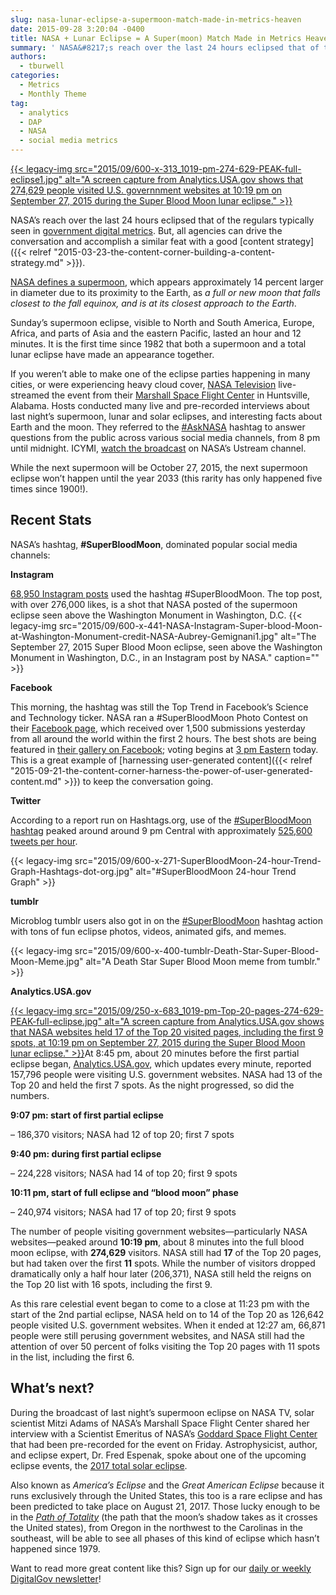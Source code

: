 ```yaml
---
slug: nasa-lunar-eclipse-a-supermoon-match-made-in-metrics-heaven
date: 2015-09-28 3:20:04 -0400
title: NASA + Lunar Eclipse = A Super(moon) Match Made in Metrics Heaven
summary: ' NASA&#8217;s reach over the last 24 hours eclipsed that of the regulars typically seen in government digital metrics. But, all agencies can drive the conversation'
authors:
  - tburwell
categories:
  - Metrics
  - Monthly Theme
tag:
  - analytics
  - DAP
  - NASA
  - social media metrics
---
```


[{{< legacy-img src="2015/09/600-x-313_1019-pm-274-629-PEAK-full-eclipse1.jpg" alt="A screen capture from Analytics.USA.gov shows that 274,629 people visited U.S. governnment websites at 10:19 pm on September 27, 2015 during the Super Blood Moon lunar eclipse." >}}](https://s3.amazonaws.com/digitalgov/legacy-img/2015/09/1080-x-1285_1019-pm-274-629-PEAK-full-eclipse.jpg)

NASA&#8217;s reach over the last 24 hours eclipsed that of the regulars typically seen in [government digital metrics](https://analytics.USA.gov). But, all agencies can drive the conversation and accomplish a similar feat with a good [content strategy]({{< relref "2015-03-23-the-content-corner-building-a-content-strategy.md" >}}).

[NASA defines a supermoon](http://nasa.tumblr.com/post/129807068979/what-is-a-supermoon-lunar-eclipse), which appears approximately 14 percent larger in diameter due to its proximity to the Earth, as _a full or new moon that falls closest to the fall equinox, and is at its closest approach to the Earth_.

Sunday’s supermoon eclipse, visible to North and South America, Europe, Africa, and parts of Asia and the eastern Pacific, lasted an hour and 12 minutes. It is the first time since 1982 that both a supermoon and a total lunar eclipse have made an appearance together.

If you weren&#8217;t able to make one of the eclipse parties happening in many cities, or were experiencing heavy cloud cover, [NASA Television](http://www.nasa.gov/multimedia/nasatv/) live-streamed the event from their [Marshall Space Flight Center](https://www.nasa.gov/centers/marshall/home) in Huntsville, Alabama. Hosts conducted many live and pre-recorded interviews about last night&#8217;s supermoon, lunar and solar eclipses, and interesting facts about Earth and the moon. They referred to the [#AskNASA](https://twitter.com/search?q=%23AskNASA) hashtag to answer questions from the public across various social media channels, from 8 pm until midnight. ICYMI, [watch the broadcast](http://www.ustream.tv/recorded/74312628) on NASA&#8217;s Ustream channel.

While the next supermoon will be October 27, 2015, the next supermoon eclipse won&#8217;t happen until the year 2033 (this rarity has only happened five times since 1900!).

## Recent Stats

NASA&#8217;s hashtag, **#SuperBloodMoon**, dominated popular social media channels:

**Instagram**

[68,950 Instagram posts](https://instagram.com/explore/tags/superbloodmoon/) used the hashtag #SuperBloodMoon. The top post, with over 276,000 likes, is a shot that NASA posted of the supermoon eclipse seen above the Washington Monument in Washington, D.C. {{< legacy-img src="2015/09/600-x-441-NASA-Instagram-Super-blood-Moon-at-Washington-Monument-credit-NASA-Aubrey-Gemignani1.jpg" alt="The September 27, 2015 Super Blood Moon eclipse, seen above the Washington Monument in Washington, D.C., in an Instagram post by NASA." caption="" >}} 

**Facebook**

This morning, the hashtag was still the Top Trend in Facebook&#8217;s Science and Technology ticker. NASA ran a #SuperBloodMoon Photo Contest on their [Facebook page](https://www.facebook.com/NASA), which received over 1,500 submissions yesterday from all around the world within the first 2 hours. The best shots are being featured in [their gallery on Facebook](https://www.facebook.com/NASA/app_723403517771551); voting begins at [3 pm Eastern](https://www.facebook.com/NASA/app_723403517771551) today. This is a great example of [harnessing user-generated content]({{< relref "2015-09-21-the-content-corner-harness-the-power-of-user-generated-content.md" >}}) to keep the conversation going.

**Twitter**

According to a report run on Hashtags.org, use of the [#SuperBloodMoon hashtag](https://twitter.com/search?q=%23SuperBloodMoon) peaked around around 9 pm Central with approximately [525,600 tweets per hour](https://www.hashtags.org/analytics/SuperBloodMoon/).

{{< legacy-img src="2015/09/600-x-271-SuperBloodMoon-24-hour-Trend-Graph-Hashtags-dot-org.jpg" alt="#SuperBloodMoon 24-hour Trend Graph" >}}

**tumblr**

Microblog tumblr users also got in on the [#SuperBloodMoon](https://www.tumblr.com/search/%23SuperBloodMoon) hashtag action with tons of fun eclipse photos, videos, animated gifs, and memes.

{{< legacy-img src="2015/09/600-x-400-tumblr-Death-Star-Super-Blood-Moon-Meme.jpg" alt="A Death Star Super Blood Moon meme from tumblr." >}}

**Analytics.USA.gov**

[{{< legacy-img src="2015/09/250-x-683_1019-pm-Top-20-pages-274-629-PEAK-full-eclipse.jpg" alt="A screen capture from Analytics.USA.gov shows that NASA websites held 17 of the Top 20 visited pages, including the first 9 spots, at 10:19 pm on September 27, 2015 during the Super Blood Moon lunar eclipse." >}}](https://s3.amazonaws.com/digitalgov/legacy-img/2015/09/1080-x-1285_1019-pm-274-629-PEAK-full-eclipse.jpg)At 8:45 pm, about 20 minutes before the first partial eclipse began, [Analytics.USA.gov](https://analytics.USA.gov), which updates every minute, reported 157,796 people were visiting U.S. government websites. NASA had 13 of the Top 20 and held the first 7 spots. As the night progressed, so did the numbers.

**9:07 pm: start of first partial eclipse**
  
&#8211; 186,370 visitors; NASA had 12 of top 20; first 7 spots

**9:40 pm: during first partial eclipse**
  
&#8211; 224,228 visitors; NASA had 14 of top 20; first 9 spots

**10:11 pm, start of full eclipse and &#8220;blood moon&#8221; phase**
  
&#8211; 240,974 visitors; NASA had 17 of top 20; first 9 spots

The number of people visiting government websites—particularly NASA websites—peaked around **10:19 pm**, about 8 minutes into the full blood moon eclipse, with **274,629** visitors. NASA still had **17** of the Top 20 pages, but had taken over the first **11** spots. While the number of visitors dropped dramatically only a half hour later (206,371), NASA still held the reigns on the Top 20 list with 16 spots, including the first 9.

As this rare celestial event began to come to a close at 11:23 pm with the start of the 2nd partial eclipse, NASA held on to 14 of the Top 20 as 126,642 people visited U.S. government websites. When it ended at 12:27 am, 66,871 people were still perusing government websites, and NASA still had the attention of over 50 percent of folks visiting the Top 20 pages with 11 spots in the list, including the first 6.

## What&#8217;s next?

During the broadcast of last night&#8217;s supermoon eclipse on NASA TV, solar scientist Mitzi Adams of NASA&#8217;s Marshall Space Flight Center shared her interview with a Scientist Emeritus of NASA&#8217;s [Goddard Space Flight Center](https://www.nasa.gov/centers/goddard/home) that had been pre-recorded for the event on Friday. Astrophysicist, author, and eclipse expert, Dr. Fred Espenak, spoke about one of the upcoming eclipse events, the [2017 total solar eclipse](http://eclipse.gsfc.nasa.gov/SEgoogle/SEgoogle2001/SE2017Aug21Tgoogle.html).

Also known as _America&#8217;s Eclipse_ and the _Great American Eclipse_ because it runs exclusively through the United States, this too is a rare eclipse and has been predicted to take place on August 21, 2017. Those lucky enough to be in the _[Path of Totality](http://www.eclipse2017.org/2017/in_the_path.htm)_ (the path that the moon&#8217;s shadow takes as it crosses the United states), from Oregon in the northwest to the Carolinas in the southeast, will be able to see all phases of this kind of eclipse which hasn&#8217;t happened since 1979.

Want to read more great content like this? Sign up for our <a href="https://public.govdelivery.com/accounts/USHOWTO/subscriber/new" target="_blank">daily or weekly DigitalGov newsletter</a>!